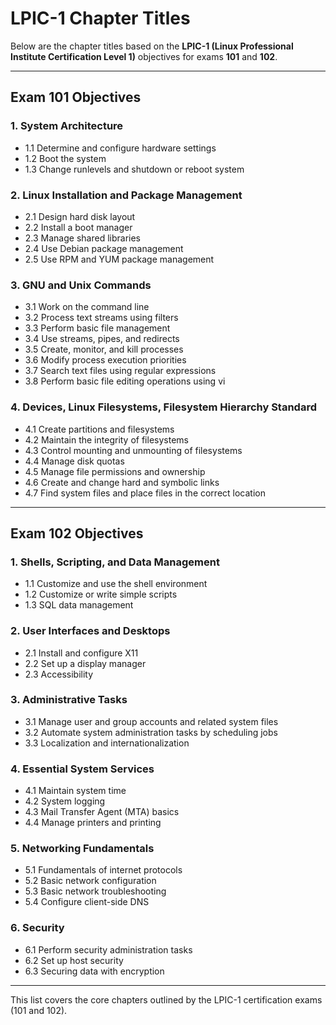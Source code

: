 # LPIC-1 Chapter Titles

Below are the chapter titles based on the **LPIC-1 (Linux Professional Institute Certification Level 1)** objectives for exams **101** and **102**.

---

## Exam 101 Objectives

### 1. System Architecture
- 1.1 Determine and configure hardware settings
- 1.2 Boot the system
- 1.3 Change runlevels and shutdown or reboot system

### 2. Linux Installation and Package Management
- 2.1 Design hard disk layout
- 2.2 Install a boot manager
- 2.3 Manage shared libraries
- 2.4 Use Debian package management
- 2.5 Use RPM and YUM package management

### 3. GNU and Unix Commands
- 3.1 Work on the command line
- 3.2 Process text streams using filters
- 3.3 Perform basic file management
- 3.4 Use streams, pipes, and redirects
- 3.5 Create, monitor, and kill processes
- 3.6 Modify process execution priorities
- 3.7 Search text files using regular expressions
- 3.8 Perform basic file editing operations using vi

### 4. Devices, Linux Filesystems, Filesystem Hierarchy Standard
- 4.1 Create partitions and filesystems
- 4.2 Maintain the integrity of filesystems
- 4.3 Control mounting and unmounting of filesystems
- 4.4 Manage disk quotas
- 4.5 Manage file permissions and ownership
- 4.6 Create and change hard and symbolic links
- 4.7 Find system files and place files in the correct location

---

## Exam 102 Objectives

### 1. Shells, Scripting, and Data Management
- 1.1 Customize and use the shell environment
- 1.2 Customize or write simple scripts
- 1.3 SQL data management

### 2. User Interfaces and Desktops
- 2.1 Install and configure X11
- 2.2 Set up a display manager
- 2.3 Accessibility

### 3. Administrative Tasks
- 3.1 Manage user and group accounts and related system files
- 3.2 Automate system administration tasks by scheduling jobs
- 3.3 Localization and internationalization

### 4. Essential System Services
- 4.1 Maintain system time
- 4.2 System logging
- 4.3 Mail Transfer Agent (MTA) basics
- 4.4 Manage printers and printing

### 5. Networking Fundamentals
- 5.1 Fundamentals of internet protocols
- 5.2 Basic network configuration
- 5.3 Basic network troubleshooting
- 5.4 Configure client-side DNS

### 6. Security
- 6.1 Perform security administration tasks
- 6.2 Set up host security
- 6.3 Securing data with encryption

---

This list covers the core chapters outlined by the LPIC-1 certification exams (101 and 102).